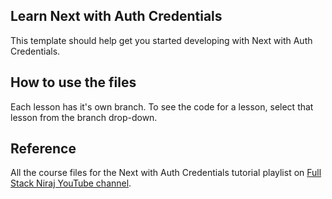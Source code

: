 ## Learn Next with Auth Credentials 

This template should help get you started developing with Next with Auth Credentials.

## How to use the files
Each lesson has it's own branch. To see the code for a lesson, select that lesson from the branch drop-down.

## Reference
All the course files for the Next with Auth Credentials tutorial playlist on [Full Stack Niraj YouTube channel](https://www.youtube.com/watch?v=EFucgPdjeNg&t=620s).
